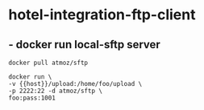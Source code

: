# hotel-integration-ftp-client

## - docker run local-sftp server
```
docker pull atmoz/sftp

docker run \
-v {{host}}/upload:/home/foo/upload \
-p 2222:22 -d atmoz/sftp \
foo:pass:1001
```